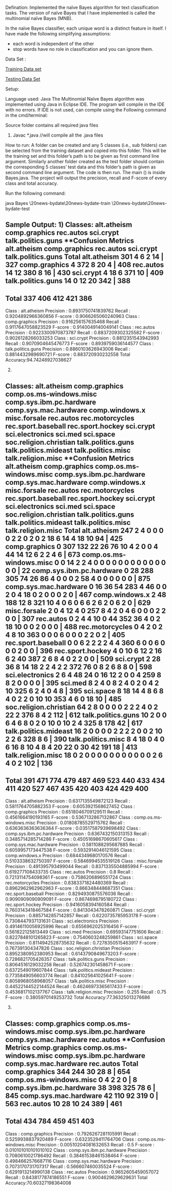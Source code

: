 Defination: Implemented the naïve Bayes algorithm for text classification tasks. The version of naïve Bayes that I have implemented is called the multinomial naïve Bayes (MNB).


In the naïve Bayes classifier, each unique word is a distinct feature in itself. I have made the following simplifying assumptions:
- each word is independent of the other
- stop words have no role in classification and you can ignore them.


Data Set :

[Training Data set]()

[Testing Data Set]()

Setup:

Language used: Java
The Multinomial Naïve Bayes algorithm was implemented using Java in Eclipse IDE.
The program will compile in the IDE with no errors. If IDE is not used, can compile using the
Following command in the cmd/terminal:

Source folder contains all required java files 

1) Javac *.java //will compile all the .java files


How to run:
A folder can be created and any 5 classes (i.e., sub folders) can be selected from the training dataset and copied into this folder. This will be the training set and this folder’s path is to be given as first command line argument.
Similarly another folder created as the test folder should contain the corresponding 5 classes’ test data and this folder’s path is given as second command line argument.
The code is then run. The main () is inside Bayes.java.
The project will output the precision, recall and F-score of every class and total accuracy.

Run the following command:

 java Bayes \\20news-bydate\\20news-bydate-train \\20news-bydate\\20news-bydate-test

Sample Output:
1)
Classes:
alt.atheism
comp.graphics
rec.autos
sci.crypt
talk.politics.guns
****************Confusion Metrics**************
                    alt.atheism  comp.graphics  rec.autos  sci.crypt  talk.politics.guns   Total
alt.atheism   301      4      6      2      14    | 327
comp.graphics   4      372      8      20      4    | 408
rec.autos   14      12      380      8      16    | 430
sci.crypt   4      18      6      371      10    | 409
talk.politics.guns   14      0      12      20      342    | 388
-----------------------------------------------------------------
Total           337    406    412    421    386    
-----------------------------------------------------------------
Class : alt.atheism
            Precision : 0.8931750741839762
            Recall : 0.9204892966360856
            F-score : 0.9066265060240963
Class : comp.graphics
            Precision : 0.916256157635468
            Recall : 0.9117647058823529
            F-score : 0.9140049140049141
Class : rec.autos
            Precision : 0.9223300970873787
            Recall : 0.8837209302325582
            F-score : 0.9026128266033253
Class : sci.crypt
            Precision : 0.8812351543942993
            Recall : 0.9070904645476773
            F-score : 0.8939759036144577
Class : talk.politics.guns
            Precision : 0.8860103626943006
            Recall : 0.8814432989690721
            F-score : 0.883720930232558
Total Accuracy:94.74248927038627


2)
Classes:
alt.atheism
comp.graphics
comp.os.ms-windows.misc
comp.sys.ibm.pc.hardware
comp.sys.mac.hardware
comp.windows.x
misc.forsale
rec.autos
rec.motorcycles
rec.sport.baseball
rec.sport.hockey
sci.crypt
sci.electronics
sci.med
sci.space
soc.religion.christian
talk.politics.guns
talk.politics.mideast
talk.politics.misc
talk.religion.misc
****************Confusion Metrics**************
                    alt.atheism  comp.graphics  comp.os.ms-windows.misc  comp.sys.ibm.pc.hardware  comp.sys.mac.hardware  comp.windows.x  misc.forsale  rec.autos  rec.motorcycles  rec.sport.baseball  rec.sport.hockey  sci.crypt  sci.electronics  sci.med  sci.space  soc.religion.christian  talk.politics.guns  talk.politics.mideast  talk.politics.misc  talk.religion.misc   Total
alt.atheism   247      2      4      0      0      0      0      2      2      0      2      0      2      18      6      14      4      18      10      94    | 425
comp.graphics   0      307      132      22      26      76      10      4      2      0      0      4      44      14      12      6      2      2      4      6    | 673
comp.os.ms-windows.misc   0      0      14      2      2      4      0      0      0      0      0      0      0      0      0      0      0      0      0      0    | 22
comp.sys.ibm.pc.hardware   0      28      288      305      74      26      86      4      0      0      0      2      58      4      0      0      0      0      0      0    | 875
comp.sys.mac.hardware   0      16      36      54      283      4      46      0      0      2      0      4      18      0      2      0      0      0      2      0    | 467
comp.windows.x   2      48      188      12      8      321      10      4      0      6      0      6      6      2      6      2      0      6      2      0    | 629
misc.forsale   2      0      4      12      4      0      257      8      4      2      0      4      6      0      0      0      2      2      0      0    | 307
rec.autos   0      2      4      4      10      0      44      352      36      4      0      2      18      10      0      0      2      0      0      0    | 488
rec.motorcycles   0      4      2      0      2      4      8      10      363      0      0      0      6      0      0      0      2      2      0      2    | 405
rec.sport.baseball   0      0      6      2      2      2      2      4      4      360      6      0      0      6      0      0      0      2      0      0    | 396
rec.sport.hockey   4      0      10      6      12      2      16      6      2      40      387      2      6      8      4      0      2      2      0      0    | 509
sci.crypt   2      28      36      8      14      18      2      2      4      2      2      372      76      0      8      2      6      8      8      0    | 598
sci.electronics   2      6      4      48      24      0      16      12      2      0      0      4      259      8      8      2      0      0      0      0    | 395
sci.med   8      2      4      0      8      2      4      0      2      0      4      2      10      325      6      2      4      0      4      8    | 395
sci.space   8      18      14      4      8      6      8      4      0      2      2      0      10      10      353      4      6      0      18      10    | 485
soc.religion.christian   64      2      8      0      0      0      0      2      2      2      4      0      2      22      2      376      8      4      2      112    | 612
talk.politics.guns   10      2      0      0      6      4      6      8      0      2      0      10      0      10      2      4      325      8      178      42    | 617
talk.politics.mideast   16      2      0      0      0      0      2      2      2      2      0      0      2      10      2      2      6      328      8      6    | 390
talk.politics.misc   8      4      18      0      4      0      6      16      8      10      4      8      4      20      22      0      30      42      191      18    | 413
talk.religion.misc   18      0      2      0      0      0      0      0      0      0      0      0      0      0      2      6      4      0      2      102    | 136
-----------------------------------------------------------------
Total           391    471    774    479    487    469    523    440    433    434    411    420    527    467    435    420    403    424    429    400    
-----------------------------------------------------------------
Class : alt.atheism
            Precision : 0.6317135549872123
            Recall : 0.5811764705882353
            F-score : 0.6053921568627452
Class : comp.graphics
            Precision : 0.6518046709129511
            Recall : 0.4561664190193165
            F-score : 0.5367132867132867
Class : comp.os.ms-windows.misc
            Precision : 0.01808785529715762
            Recall : 0.6363636363636364
            F-score : 0.03517587939698492
Class : comp.sys.ibm.pc.hardware
            Precision : 0.6367432150313153
            Recall : 0.3485714285714286
            F-score : 0.45051698670605617
Class : comp.sys.mac.hardware
            Precision : 0.5811088295687885
            Recall : 0.6059957173447538
            F-score : 0.5932914046121595
Class : comp.windows.x
            Precision : 0.6844349680170576
            Recall : 0.5103338632750397
            F-score : 0.5846994535519126
Class : misc.forsale
            Precision : 0.491395793499044
            Recall : 0.8371335504885994
            F-score : 0.619277108433735
Class : rec.autos
            Precision : 0.8
            Recall : 0.7213114754098361
            F-score : 0.7586206896551724
Class : rec.motorcycles
            Precision : 0.8383371824480369
            Recall : 0.8962962962962963
            F-score : 0.866348448687351
Class : rec.sport.baseball
            Precision : 0.8294930875576036
            Recall : 0.9090909090909091
            F-score : 0.8674698795180722
Class : rec.sport.hockey
            Precision : 0.9416058394160584
            Recall : 0.7603143418467584
            F-score : 0.8413043478260871
Class : sci.crypt
            Precision : 0.8857142857142857
            Recall : 0.6220735785953178
            F-score : 0.7308447937131631
Class : sci.electronics
            Precision : 0.49146110056925996
            Recall : 0.6556962025316456
            F-score : 0.561822125813449
Class : sci.med
            Precision : 0.69593147751606
            Recall : 0.8227848101265823
            F-score : 0.7540603248259861
Class : sci.space
            Precision : 0.8114942528735632
            Recall : 0.7278350515463917
            F-score : 0.767391304347826
Class : soc.religion.christian
            Precision : 0.8952380952380953
            Recall : 0.6143790849673203
            F-score : 0.7286821705426357
Class : talk.politics.guns
            Precision : 0.8064516129032258
            Recall : 0.526742301458671
            F-score : 0.6372549019607844
Class : talk.politics.mideast
            Precision : 0.7735849056603774
            Recall : 0.841025641025641
            F-score : 0.8058968058968057
Class : talk.politics.misc
            Precision : 0.44522144522144524
            Recall : 0.46246973365617433
            F-score : 0.4536817102137767
Class : talk.religion.misc
            Precision : 0.255
            Recall : 0.75
            F-score : 0.3805970149253732
Total Accuracy:77.36325013276686







3)
Classes:
comp.graphics
comp.os.ms-windows.misc
comp.sys.ibm.pc.hardware
comp.sys.mac.hardware
rec.autos
****************Confusion Metrics**************
                    comp.graphics  comp.os.ms-windows.misc  comp.sys.ibm.pc.hardware  comp.sys.mac.hardware  rec.autos   Total
comp.graphics   344      244      30      28      8    | 654
comp.os.ms-windows.misc   0      4      2      2      0    | 8
comp.sys.ibm.pc.hardware   38      398      325      78      6    | 845
comp.sys.mac.hardware   42      110      92      319      0    | 563
rec.autos   10      28      10      24      389    | 461
-----------------------------------------------------------------
Total           434    784    459    451    403    
-----------------------------------------------------------------
Class : comp.graphics
            Precision : 0.7926267281105991
            Recall : 0.5259938837920489
            F-score : 0.6323529411764706
Class : comp.os.ms-windows.misc
            Precision : 0.00510204081632653
            Recall : 0.5
            F-score : 0.010101010101010102
Class : comp.sys.ibm.pc.hardware
            Precision : 0.7080610021786492
            Recall : 0.38461538461538464
            F-score : 0.4984662576687116
Class : comp.sys.mac.hardware
            Precision : 0.7073170731707317
            Recall : 0.566607460035524
            F-score : 0.6291913214990138
Class : rec.autos
            Precision : 0.9652605459057072
            Recall : 0.8438177874186551
            F-score : 0.9004629629629631
Total Accuracy:70.60327198364008
